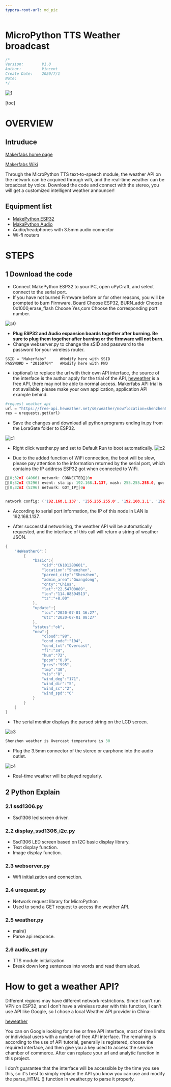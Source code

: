 ```yaml
---
typora-root-url: md_pic
---
```


# MicroPython TTS Weather broadcast

```c++
/*
Version:		V1.0
Author:			Vincent
Create Date:	2020/7/1
Note:
*/
```

![1](https://github.com/Makerfabs/Project_TTS-Weather-Broadcast/blob/master/md_pic/1.JPG)

[toc]



# OVERVIEW

## Intruduce

[Makerfabs home page](https://www.makerfabs.com/)

[Makerfabs Wiki](https://makerfabs.com/wiki/index.php?title=Main_Page)

Through the MicroPython TTS text-to-speech module, the weather API on the network can be acquired through wifi, and the real-time weather can be broadcast by voice. Download the code and connect with the stereo, you will get a customized intelligent weather announcer!


## Equipment list

- [MakePython ESP32](https://www.makerfabs.com/wiki/index.php?title=MakePython_ESP32)
- [MakaPython Audio](https://www.makerfabs.com/wiki/index.php?title=MakaPython_Audio)
- Audio/headphones with 3.5mm audio connector
- Wi-fi routers

# STEPS

## 1 Download the code

- Connect MakePython ESP32 to your PC, open uPyCraft, and select connect to the serial port.
- If you have not burned Firmware before or for other reasons, you will be prompted to burn Firmware. Board Choose ESP32, BURN_addr Choose 0x1000,erase_flash Choose Yes,com Choose the corresponding port number.

![c0](https://github.com/Makerfabs/Project_TTS-Weather-Broadcast/blob/master/md_pic/c0.png)

- **Plug ESP32 and Audio expansion boards together after burning. Be sure to plug them together after burning or the firmware will not burn.** 
- Change webserver.py to change the sSID and passward to the password for your wireless router.


```pyth
SSID = "Makerfabs"      #Modify here with SSID
PASSWORD = "20160704"   #Modify here with PWD
```

- (optional) to replace the url with their own API interface, the source of the interface is the author apply for the trial of the API, [heweather](https://www.heweather.com/) is a free API, there may not be able to normal access. Makerfabs API trial is not available, please make your own application, application API example behind.

```python
#request weather api
url = "https://free-api.heweather.net/s6/weather/now?location=shenzhen&key=2d63e6d9a95c4e8f8d3f65d0b5bcdf7f&lang=en"
res = urequests.get(url)
```

- Save the changes and download all python programs ending in.py from the LoraGate folder to ESP32.

![c1](https://github.com/Makerfabs/Project_TTS-Weather-Broadcast/blob/master/md_pic/c1.png)

- Right click weather.py and set to Default Run to boot automatically.
![c2](https://github.com/Makerfabs/Project_TTS-Weather-Broadcast/blob/master/md_pic/c2.png)

- Due to the added function of WiFi connection, the boot will be slow, please pay attention to the information returned by the serial port, which contains the IP address ESP32 got when connected to WiFi.

```c++
[0;32mI (4066) network: CONNECTED[0m
[0;32mI (5296) event: sta ip: 192.168.1.137, mask: 255.255.255.0, gw: 192.168.1.1[0m
[0;32mI (5296) network: GOT_IP[0m


network config: ('192.168.1.137', '255.255.255.0', '192.168.1.1', '192.168.1.1')
```

- According to serial port information, the IP of this node in LAN is 192.168.1.137.

- After successful networking, the weather API will be automatically requested, and the interface of this call will return a string of weather JSON.

```c++
{
    "HeWeather6":[
        {
            "basic":{
                "cid":"CN101280601",
                "location":"Shenzhen",
                "parent_city":"Shenzhen",
                "admin_area":"Guangdong",
                "cnty":"China",
                "lat":"22.54700089",
                "lon":"114.08594513",
                "tz":"+8.00"
            },
            "update":{
                "loc":"2020-07-01 16:27",
                "utc":"2020-07-01 08:27"
            },
            "status":"ok",
            "now":{
                "cloud":"98",
                "cond_code":"104",
                "cond_txt":"Overcast",
                "fl":"34",
                "hum":"72",
                "pcpn":"0.0",
                "pres":"995",
                "tmp":"30",
                "vis":"8",
                "wind_deg":"171",
                "wind_dir":"S",
                "wind_sc":"2",
                "wind_spd":"6"
            }
        }
    ]
}

```

- The serial monitor displays the parsed string on the LCD screen.

![c3](https://github.com/Makerfabs/Project_TTS-Weather-Broadcast/blob/master/md_pic/c3.JPG)

```c++
Shenzhen weather is Overcast temperature is 30
```

- Plug the 3.5mm connector of the stereo or earphone into the audio outlet.

![c4](https://github.com/Makerfabs/Project_TTS-Weather-Broadcast/blob/master/md_pic/c4.JPG)

- Real-time weather will be played regularly.

## 2 Python Explain

### 2.1 ssd1306.py

- Ssd1306 led screen driver.

### 2.2 display_ssd1306_i2c.py

- Ssd1306 LED screen based on I2C basic display library.
- Text display function.
- Image display function.

### 2.3 webserver.py

- Wifi initialization and connection.

### 2.4 urequest.py

- Network request library for MicroPython
- Used to send a GET request to access the weather API.

### 2.5 weather.py

- main()
- Parse api responce.

### 2.6 audio_set.py

- TTS module initialization
- Break down long sentences into words and read them aloud.

# How to get a weather API?

Different regions may have different network restrictions. Since I can't run VPN on ESP32, and I don't have a wireless router with this function, I can't use API like Google, so I chose a local Weather API provider in China:

[heweather](https://github.com/heweather)

You can on Google looking for a fee or free API interface, most of time limits or individual users with a number of free API interface. The remaining is according to the use of API tutorial, generally is registered, choose the required interface, and then give you a key used to access the service chamber of commerce. After can replace your url and analytic function in this project.

I don't guarantee that the interface will be accessible by the time you see this, so it's best to simply replace the API you know you can use and modify the parse_HTML () function in weather.py to parse it properly.
